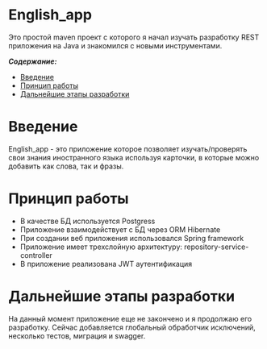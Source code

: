 English_app
==============
Это простой maven проект с которого я начал изучать разработку REST приложения на Java и знакомился с новыми инструментами.

***Содержание:***
- [Введение](#Introduction)
- [Принцип работы](#Principle-of-operation)
- [Дальнейшие этапы разработки](#Further-improvements)

# Введение <a name="Introduction"></a>
English_app - это приложение которое позволяет изучать/проверять свои знания иностранного языка используя карточки, в которые можно добавить как слова, так и фразы.

# Принцип работы <a name="Principle-of-operation"></a>
- В качестве БД используется Postgress
- Приложение взаимодействует с БД через ORM Hibernate
- При создании веб приложения использовался Spring framework
- Приложение имеет трехслойную архитектуру: repository-service-controller
- В приложение реализована JWT аутентификация

# Дальнейшие этапы разработки <a name="Further-improvements"></a>
На данный момент приложение еще не закончено и я продолжаю его разработку. 
Сейчас добавляется глобальный обработчик исключений, несколько тестов, миграция и swagger.
